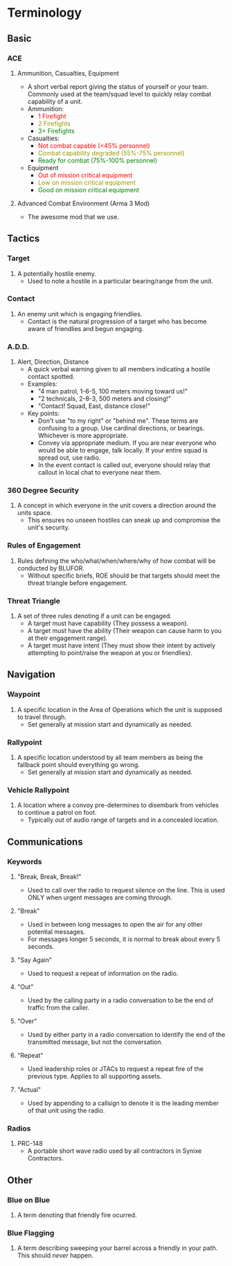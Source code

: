 # Terminology

## Basic

### ACE

1. Ammunition, Casualties, Equipment  
    - A short verbal report giving the status of yourself or your team. Commonly used at the team/squad level to quickly relay combat capability of a unit.
    - Ammunition:
        - <span style="color:red">1 Firefight</span>
        - <span style="color:#999900">2 Firefights</span>
        - <span style="color:green">3+ Firefights</span>
    - Casualties:
        - <span style="color:red">Not combat capable (&lt;45% personnel)</span>
        - <span style="color:#999900">Combat capability degraded (55%-75% personnel)</span>
        - <span style="color:green">Ready for combat (75%-100% personnel)</span>
    - Equipment
        - <span style="color:red">Out of mission critical equipment</span>
        - <span style="color:#999900">Low on mission critical equipment</span>
        - <span style="color:green">Good on mission critical equipment</span>

2. Advanced Combat Environment (Arma 3 Mod)
    - The awesome mod that we use.

## Tactics

### Target

1. A potentially hostile enemy.
    - Used to note a hostile in a particular bearing/range from the unit.

### Contact

1. An enemy unit which is engaging friendlies.
    - Contact is the natural progression of a target who has become aware of friendlies and begun engaging.

### A.D.D.

1. Alert, Direction, Distance
    - A quick verbal warning given to all members indicating a hostile contact spotted.
    - Examples:
        - "4 man patrol, 1-6-5, 100 meters moving toward us!"
        - "2 technicals, 2-8-3, 500 meters and closing!"
        - "Contact! Squad, East, distance close!"
    - Key points:
        - Don't use "to my right" or "behind me". These terms are confusing to a group. Use cardinal directions, or bearings. Whichever is more appropriate.
        - Convey via appropriate medium. If you are near everyone who would be able to engage, talk locally. If your entire squad is spread out, use radio.
        - In the event contact is called out, everyone should relay that callout in local chat to everyone near them.

### 360 Degree Security

1. A concept in which everyone in the unit covers a direction around the units space.
    - This ensures no unseen hostiles can sneak up and compromise the unit's security.

### Rules of Engagement

1. Rules defining the who/what/when/where/why of how combat will be conducted by BLUFOR.
    - Without specific briefs, ROE should be that targets should meet the threat triangle before engagement.

### Threat Triangle

1. A set of three rules denoting if a unit can be engaged.
    - A target must have capability (They possess a weapon).
    - A target must have the ability (Their weapon can cause harm to you at their engagement range).
    - A target must have intent (They must show their intent by actively attempting to point/raise the weapon at you or friendlies).

## Navigation

### Waypoint

1. A specific location in the Area of Operations which the unit is supposed to travel through.
    - Set generally at mission start and dynamically as needed.

### Rallypoint

1. A specific location understood by all team members as being the fallback point should everything go wrong.
    - Set generally at mission start and dynamically as needed.

### Vehicle Rallypoint

1. A location where a convoy pre-determines to disembark from vehicles to continue a patrol on foot.
    - Typically out of audio range of targets and in a concealed location.

## Communications

### Keywords

1. "Break, Break, Break!"
    - Used to call over the radio to request silence on the line. This is used ONLY when urgent messages are coming through.
2. "Break"
    - Used in between long messages to open the air for any other potential messages.
    - For messages longer 5 seconds, it is normal to break about every 5 seconds.
3. "Say Again"
    - Used to request a repeat of information on the radio.
4. "Out"
    - Used by the calling party in a radio conversation to be the end of traffic from the caller.
5. "Over"
    - Used by either party in a radio conversation to identify the end of the transmitted message, but not the conversation.
6. "Repeat"
    - Used leadership roles or JTACs to request a repeat fire of the previous type. Applies to all supporting assets.

7. "Actual"
    - Used by appending to a callsign to denote it is the leading member of that unit using the radio.

### Radios

1. PRC-148
    - A portable short wave radio used by all contractors in Synixe Contractors.

## Other

### Blue on Blue

1. A term denoting that friendly fire ocurred.

### Blue Flagging

1. A term describing sweeping your barrel across a friendly in your path. This should _never_ happen.
